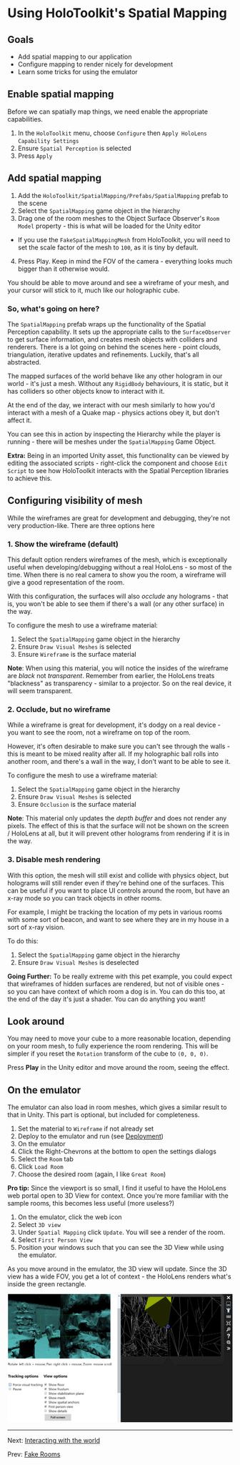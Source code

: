 # Using HoloToolkit's Spatial Mapping

## Goals

* Add spatial mapping to our application
* Configure mapping to render nicely for development
* Learn some tricks for using the emulator

## Enable spatial mapping

Before we can spatially map things, we need enable the appropriate capabilities.

1. In the `HoloToolkit` menu, choose `Configure` then `Apply HoloLens Capability Settings`
2. Ensure `Spatial Perception` is selected
3. Press `Apply`

## Add spatial mapping

1. Add the `HoloToolkit/SpatialMapping/Prefabs/SpatialMapping` prefab to the scene
2. Select the `SpatialMapping` game object in the hierarchy
3. Drag one of the room meshes to the Object Surface Observer's `Room Model` property - this is what will be loaded for the Unity editor
  * If you use the `FakeSpatialMappingMesh` from HoloToolkit, you will need to set the scale factor of the mesh to `100`, as it is tiny by default.
4. Press Play.  Keep in mind the FOV of the camera - everything looks much bigger than it otherwise would.

You should be able to move around and see a wireframe of your mesh, and your cursor will stick to it, much like our holographic cube.

### So, what's going on here?

The `SpatialMapping` prefab wraps up the functionality of the Spatial Perception capability.  It sets up the appropriate calls to the `SurfaceObserver` to get surface information, and creates mesh objects with colliders and renderers.  There is a lot going on behind the scenes here - point clouds, triangulation, iterative updates and refinements.  Luckily, that's all abstracted.

The mapped surfaces of the world behave like any other hologram in our world - it's just a mesh.  Without any `RigidBody` behaviours, it is static, but it has colliders so other objects know to interact with it.

At the end of the day, we interact with our mesh similarly to how you'd interact with a mesh of a Quake map - physics actions obey it, but don't affect it.

You can see this in action by inspecting the Hierarchy while the player is running - there will be meshes under the `SpatialMapping` Game Object.

**Extra:** Being in an imported Unity asset, this functionality can be viewed by editing the associated scripts - right-click the component and choose `Edit Script` to see how HoloToolkit interacts with the Spatial Perception libraries to achieve this.

## Configuring visibility of mesh

While the wireframes are great for development and debugging, they're not very production-like.  There are three options here

### 1. Show the wireframe (default)

This default option renders wireframes of the mesh, which is exceptionally useful when developing/debugging without a real HoloLens - so most of the time.  When there is no real camera to show you the room, a wireframe will give a good representation of the room.

With this configuration, the surfaces will also _occlude_ any holograms - that is, you won't be able to see them if there's a wall (or any other surface) in the way.

To configure the mesh to use a wireframe material:

1. Select the `SpatialMapping` game object in the hierarchy
2. Ensure `Draw Visual Meshes` is selected
3. Ensure `Wireframe` is the surface material

**Note**: When using this material, you will notice the insides of the wireframe are _black_ not _transparent_.  Remember from earlier, the HoloLens treats "blackness" as transparency - similar to a projector.  So on the real device, it will seem transparent.

### 2. Occlude, but no wireframe

While a wireframe is great for development, it's dodgy on a real device - you want to see the room, not a wireframe on top of the room.

However, it's often desirable to make sure you can't see through the walls - this is meant to be mixed reality after all.  If my holographic ball rolls into another room, and there's a wall in the way, I don't want to be able to see it.

To configure the mesh to use a wireframe material:

1. Select the `SpatialMapping` game object in the hierarchy
2. Ensure `Draw Visual Meshes` is selected
3. Ensure `Occlusion` is the surface material

**Note**: This material only updates the _depth buffer_ and does not render any pixels.  The effect of this is that the surface will not be shown on the screen / HoloLens at all, but it will prevent other holograms from rendering if it is in the way.

### 3. Disable mesh rendering

With this option, the mesh will still exist and collide with physics object, but holograms will still render even if they're behind one of the surfaces.  This can be useful if you want to place UI controls around the room, but have an x-ray mode so you can track objects in other rooms.  

For example, I might be tracking the location of my pets in various rooms with some sort of beacon, and want to see where they are in my house in a sort of x-ray vision.

To do this:

1. Select the `SpatialMapping` game object in the hierarchy
2. Ensure `Draw Visual Meshes` is deselected

**Going Further:** To be really extreme with this pet example, you could expect that wireframes of hidden surfaces are rendered, but not of visible ones - so you can have context of which room a dog is in.  You can do this too, at the end of the day it's just a shader. You can do anything you want!

## Look around

You may need to move your cube to a more reasonable location, depending on your room mesh, to fully experience the room rendering.  This will be simpler if you reset the `Rotation` transform of the cube to `(0, 0, 0)`.

Press **Play** in the Unity editor and move around the room, seeing the effect.

## On the emulator

The emulator can also load in room meshes, which gives a similar result to that in Unity.  This part is optional, but included for completeness.

1. Set the material to `Wireframe` if not already set
2. Deploy to the emulator and run (see [Deployment](../hello-world/5-deployment.md))
3. On the emulator
  1. Click the Right-Chevrons at the bottom to open the settings dialogs
  2. Select the `Room` tab
  3. Click `Load Room`
  4. Choose the desired room (again, I like `Great Room`)

**Pro tip:** Since the viewport is so small, I find it useful to have the HoloLens web portal open to 3D View for context.  Once you're more familiar with the sample rooms, this becomes less useful (more useless?)

1. On the emulator, click the web icon
2. Select `3D view`
3. Under `Spatial Mapping` click `Update`. You will see a render of the room.
4. Select `First Person View` 
5. Position your windows such that you can see the 3D View while using the emulator.

As you move around in the emulator, the 3D view will update.  Since the 3D view has a wide FOV, you get a lot of context - the HoloLens renders what's inside the green rectangle.

![Emulator and Web Portal](img/emulator-and-web-portal.png)

---
Next: [Interacting with the world](2-interacting-with-world.md)

Prev: [Fake Rooms](1-fake-room-data.md)
